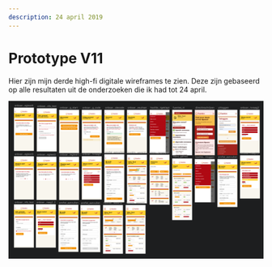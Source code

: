 ```yaml
---
description: 24 april 2019
---
```


# Prototype V11

Hier zijn mijn derde high-fi digitale wireframes te zien. Deze zijn gebaseerd op alle resultaten uit de onderzoeken die ik had tot 24 april.

![](../../.gitbook/assets/schermafbeelding-2019-05-10-om-20.31.04.png)

